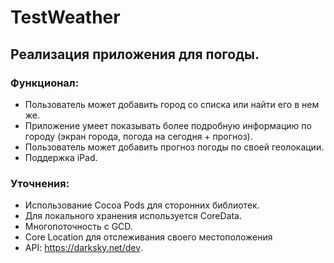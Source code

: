 # TestWeather
## Реализация приложения для погоды.
### Функционал:
* Пользователь может добавить город со списка или найти его в нем же.
* Приложение умеет показывать более подробную информацию по
городу (экран города, погода на сегодня + прогноз).
* Пользователь может добавить прогноз погоды по своей геолокации.
* Поддержка iPad.
### Уточнения:
* Использование Cocoa Pods для сторонних библиотек.
* Для локального хранения используется CoreData.
* Многопоточность с GСD.
* Core Location для отслеживания своего местоположения
* API: https://darksky.net/dev.
